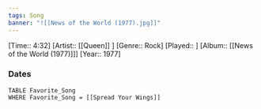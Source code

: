 ```yaml
---
tags: Song  
banner: "![[News of the World (1977).jpg]]"
---
```

[Time:: 4:32]
[Artist:: [[Queen]] ]
[Genre:: Rock]
[Played:: ]
[Album:: [[News of the World (1977)]]]
[Year:: 1977]
### Dates
````dataview
TABLE Favorite_Song
WHERE Favorite_Song = [[Spread Your Wings]]
````